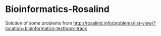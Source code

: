 # Bioinformatics-Rosalind
Solution of some problems from http://rosalind.info/problems/list-view/?location=bioinformatics-textbook-track
